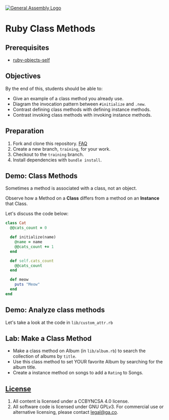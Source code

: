 [![General Assembly Logo](https://camo.githubusercontent.com/1a91b05b8f4d44b5bbfb83abac2b0996d8e26c92/687474703a2f2f692e696d6775722e636f6d2f6b6538555354712e706e67)](https://generalassemb.ly/education/web-development-immersive)

# Ruby Class Methods

## Prerequisites

-   [ruby-objects-self](https://github.com/ga-wdi-boston/ruby-objects-self)

## Objectives

By the end of this, students should be able to:

-   Give an example of a class method you already use.
-   Diagram the invocation pattern between `#initialize` and `.new`.
-   Contrast defining class methods with defining instance methods.
-   Contrast invoking class methods with invoking instance methods.

## Preparation

1.  Fork and clone this repository.
 [FAQ](https://github.com/ga-wdi-boston/meta/wiki/ForkAndClone)
1.  Create a new branch, `training`, for your work.
1.  Checkout to the `training` branch.
1.  Install dependencies with `bundle install`.

## Demo: Class Methods

Sometimes a method is associated with a class, not an object.

Observe how a Method on a **Class** differs from a method on an **Instance**
that Class.

<!-- Diagram the difference between #initialize and ::new
 See issue #10
-->

Let's discuss the code below:

```ruby
class Cat
  @@cats_count = 0

  def initialize(name)
    @name = name
    @@cats_count += 1
  end

  def self.cats_count
    @@cats_count
  end

  def meow
    puts "Meow"
  end
end
```

## Demo: Analyze class methods

Let's take a look at the code in `lib/custom_attr.rb`

## Lab: Make a Class Method

-   Make a class method on Album (in `lib/album.rb`) to search the collection of albums by `title`.
-   Use this class method to set YOUR favorite Album by searching for the album
title.
-   Create a instance method on songs to add a `Rating` to Songs.

## [License](LICENSE)

1.  All content is licensed under a CC­BY­NC­SA 4.0 license.
1.  All software code is licensed under GNU GPLv3. For commercial use or
    alternative licensing, please contact legal@ga.co.
